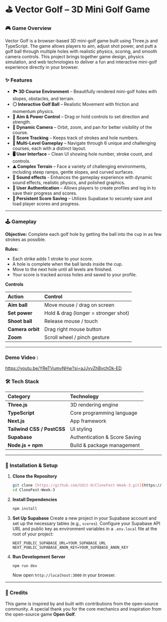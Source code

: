 # ⛳ Vector Golf – 3D Mini Golf Game

### 🎮 Game Overview

Vector Golf is a browser-based 3D mini-golf game built using Three.js and TypeScript. The game allows players to aim, adjust shot power, and putt a golf ball through multiple holes with realistic physics, scoring, and smooth camera controls. This project brings together game design, physics simulation, and web technologies to deliver a fun and interactive mini-golf experience directly in your browser.

### ✨ Features

* **🏞️ 3D Course Environment** – Beautifully rendered mini-golf holes with slopes, obstacles, and terrain.
* **⚪ Interactive Golf Ball** – Realistic Movement with friction and momentum physics.
* **🎯 Aim & Power Control** – Drag or hold controls to set direction and strength.
* **📸 Dynamic Camera** – Orbit, zoom, and pan for better visibility of the course.
* **📝 Score Tracking** – Keeps track of strokes and hole numbers.
* **🚩 Multi-Level Gameplay** – Navigate through 6 unique and challenging courses, each with a distinct layout.
* **🖥️ User Interface** – Clean UI showing hole number, stroke count, and controls.
* **⛰️ Complex Terrain** – Face a variety of challenging environments, including steep ramps, gentle slopes, and curved surfaces.
* **🎵 Sound effects** - Enhances the gameplay experience with dynamic sound effects, realistic physics, and polished graphics.
* **🔐 User Authentication** – Allows players to create profiles and log in to save their progress and scores.
* **💾 Persistent Score Saving** – Utilizes Supabase to securely save and load player scores and progress.

---

### 🕹️ Gameplay

**Objective:**
Complete each golf hole by getting the ball into the cup in as few strokes as possible.

**Rules:**

* Each strike adds 1 stroke to your score.
* A hole is complete when the ball lands inside the cup.
* Move to the next hole until all levels are finished.
* Your score is tracked across holes and saved to your profile.

**Controls**

| Action | Control |
| :--- | :--- |
| **Aim ball** | Move mouse / drag on screen |
| **Set power** | Hold & drag (longer = stronger shot) |
| **Shoot ball** | Release mouse / touch |
| **Camera orbit** | Drag right mouse button |
| **Zoom** | Scroll wheel / pinch gesture |

---

### Demo Video : 
https://youtu.be/YReTVumvNHw?si=aJJyvZhBvchOk-ED

### 🛠️ Tech Stack

| Category | Technology |
| :--- | :--- |
| **Three.js** | 3D rendering engine |
| **TypeScript** | Core programming language |
| **Next.js** | App framework |
| **Tailwind CSS / PostCSS** | UI styling |
| **Supabase** | Authentication & Score Saving |
| **Node.js + npm** | Build & package management |

---

### 🚀 Installation & Setup

1.  **Clone the Repository**

    ```bash
    git clone [https://github.com/Udit-H/CloneFest-Week-3.git](https://github.com/Udit-H/CloneFest-Week-3.git)
    cd CloneFest-Week-3
    ```

2.  **Install Dependencies**

    ```bash
    npm install
    ```

3.  **Set Up Supabase**
    Create a new project in your Supabase account and set up the necessary tables (e.g., `scores`). Configure your Supabase API URL and public key as environment variables in a `.env.local` file at the root of your project:

    ```
    NEXT_PUBLIC_SUPABASE_URL=YOUR_SUPABASE_URL
    NEXT_PUBLIC_SUPABASE_ANON_KEY=YOUR_SUPABASE_ANON_KEY
    ```

4.  **Run Development Server**

    ```bash
    npm run dev
    ```

    Now open `http://localhost:3000` in your browser.

---

### 🙏 Credits

This game is inspired by and built with contributions from the open-source community. A special thank you for the core mechanics and inspiration from the open-source game **Open Golf**.
